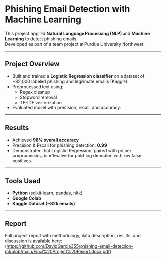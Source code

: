 # Phishing Email Detection with Machine Learning

This project applied **Natural Language Processing (NLP)** and **Machine Learning** to detect phishing emails.  
Developed as part of a team project at Purdue University Northwest.

---

## Project Overview
- Built and trained a **Logistic Regression classifier** on a dataset of ~82,000 labeled phishing and legitimate emails (Kaggle).  
- Preprocessed text using:
  - Regex cleanup  
  - Stopword removal  
  - TF-IDF vectorization  
- Evaluated model with precision, recall, and accuracy.  

---

## Results
- Achieved **98% overall accuracy**  
- Precision & Recall for phishing detection: **0.99**  
- Demonstrated that Logistic Regression, paired with proper preprocessing, is effective for phishing detection with low false positives.

---

## Tools Used
- **Python** (scikit-learn, pandas, nltk)  
- **Google Colab**  
- **Kaggle Dataset (~82k emails)**  

---

## Report
Full project report with methodology, data description, results, and discussion is available here:  
(https://github.com/DavidGarcia355/phishing-email-detection-ml/blob/main/Final%20Project%20Report.docx.pdf)
